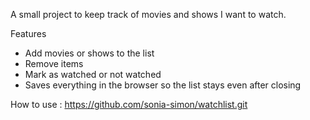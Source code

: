 
A small project to keep track of movies and shows I want to watch.

Features

- Add movies or shows to the list  
- Remove items  
- Mark as watched or not watched  
- Saves everything in the browser so the list stays even after closing

How to use : https://github.com/sonia-simon/watchlist.git
